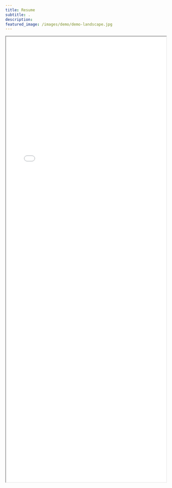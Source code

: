 ```yaml
---
title: Resume
subtitle: .
description: 
featured_image: /images/demo/demo-landscape.jpg
---
```


<!-- ![](/images/resume_r6.pdf) -->

<iframe src="/images/resume_r6.pdf" width="100%" height="1400px">
</iframe>

